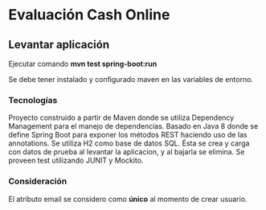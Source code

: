 # Evaluación Cash Online

## Levantar aplicación

Ejecutar comando **mvn test spring-boot:run**

Se debe tener instalado y configurado maven en las variables de entorno.

### Tecnologías
Proyecto construido a partir de Maven donde se utiliza Dependency Management para el manejo de dependencias. Basado en Java 8 donde se define Spring Boot para exponer los métodos REST haciendo uso de las annotations. 
Se utiliza H2 como base de datos SQL. Ésta se crea y carga con datos de prueba al levantar la aplicacion, y al bajarla se elimina.
Se proveen test utilizando JUNIT y Mockito.

### Consideración
El atributo email se considero como **único** al momento de crear usuario.
